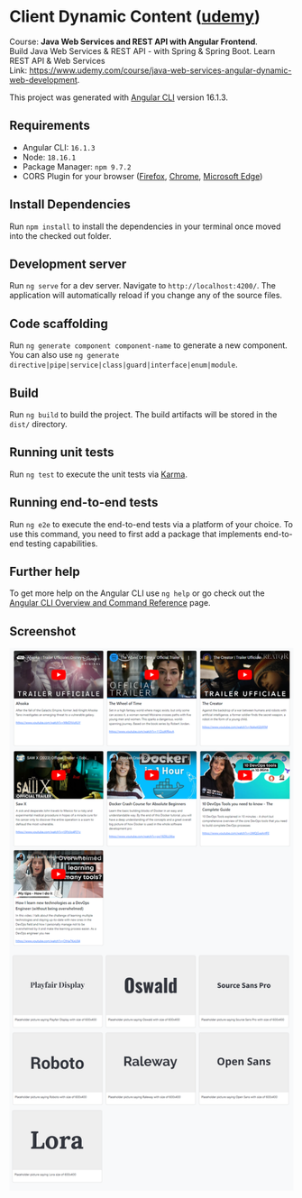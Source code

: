 # Client Dynamic Content ([udemy](https://www.udemy.com))

Course: <b>Java Web Services and REST API with Angular Frontend</b>.<br/>
Build Java Web Services & REST API - with Spring & Spring Boot. Learn REST API & Web Services <br/>
Link: https://www.udemy.com/course/java-web-services-angular-dynamic-web-development.

This project was generated with [Angular CLI](https://github.com/angular/angular-cli) version 16.1.3.

## Requirements

- Angular CLI: `16.1.3`
- Node: `18.16.1`
- Package Manager: `npm 9.7.2`
- CORS Plugin for your browser (<a href="https://addons.mozilla.org/en-US/firefox/addon/cors-everywhere/">Firefox</a>, <a href="https://chrome.google.com/webstore/detail/allow-cors-access-control/lhobafahddgcelffkeicbaginigeejlf">Chrome</a>, <a href="https://chrome.google.com/webstore/detail/allow-cors-access-control/lhobafahddgcelffkeicbaginigeejlf">Microsoft Edge</a>)



## Install Dependencies

Run `npm install` to install the dependencies in your terminal once moved into the checked out folder.

## Development server

Run `ng serve` for a dev server. Navigate to `http://localhost:4200/`. The application will automatically reload if you change any of the source files.

## Code scaffolding

Run `ng generate component component-name` to generate a new component. You can also use `ng generate directive|pipe|service|class|guard|interface|enum|module`.

## Build

Run `ng build` to build the project. The build artifacts will be stored in the `dist/` directory.

## Running unit tests

Run `ng test` to execute the unit tests via [Karma](https://karma-runner.github.io).

## Running end-to-end tests

Run `ng e2e` to execute the end-to-end tests via a platform of your choice. To use this command, you need to first add a package that implements end-to-end testing capabilities.

## Further help

To get more help on the Angular CLI use `ng help` or go check out the [Angular CLI Overview and Command Reference](https://angular.io/cli) page.

## Screenshot

<img src="./screenshot.png" style="max-width:100%;">
